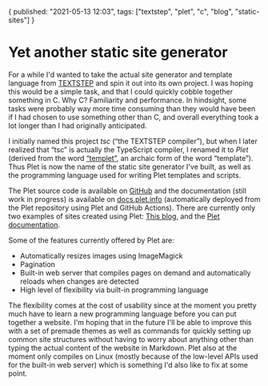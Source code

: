 {
  published: "2021-05-13 12:03",
  tags: ["textstep", "plet", "c", "blog", "static-sites"]
}
# Yet another static site generator

For a while I'd wanted to take the actual site generator and template language from [TEXTSTEP](./textstep.md) and spin it out into its own project. I was hoping this would be a simple task, and that I could quickly cobble together something in C. Why C? Familiarity and performance. In hindsight, some tasks were probably way more time consuming than they would have been if I had chosen to use something other than C, and overall everything took a lot longer than I had originally anticipated.

I initially named this project *tsc* (&ldquo;the TEXTSTEP compiler&rdquo;), but when I later realized that &ldquo;tsc&rdquo; is actually the TypeScript compiler, I renamed it to *Plet* (derived from the word [&ldquo;templet&rdquo;](https://en.wiktionary.org/wiki/templet), an archaic form of the word &ldquo;template&rdquo;). Thus Plet is now the name of the static site generator I've built, as well as the programming language used for writing Plet templates and scripts.

The Plet source code is available on [GitHub](https://github.com/nielssp/plet) and the documentation (still work in progress) is available on [docs.plet.info](https://docs.plet.info) (automatically deployed from the Plet repository using Plet and GitHub Actions). There are currently only two examples of sites created using Plet: [This blog](https://github.com/nielssp/nielssp.dk), and the [Plet documentation](https://github.com/nielssp/plet/tree/master/doc).

Some of the features currently offered by Plet are:

* Automatically resizes images using ImageMagick
* Pagination
* Built-in web server that compiles pages on demand and automatically reloads when changes are detected
* High level of flexibility via built-in programming language

The flexibility comes at the cost of usability since at the moment you pretty much have to learn a new programming language before you can put together a website. I'm hoping that in the future I'll be able to improve this with a set of premade themes as well as commands for quickly setting up common site structures without having to worry about anything other than typing the actual content of the website in Markdown. Plet also at the moment only compiles on Linux (mostly because of the low-level APIs used for the built-in web server) which is something I'd also like to fix at some point.
